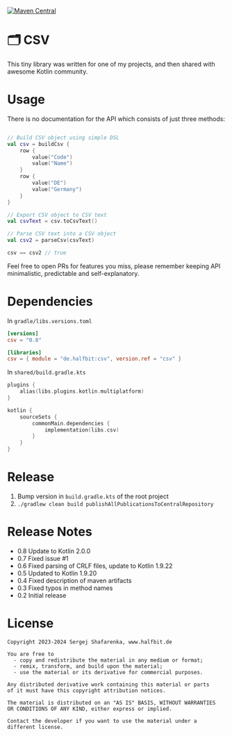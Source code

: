 [![Maven Central](http://img.shields.io/maven-central/v/de.halfbit/csv.svg)](https://central.sonatype.com/artifact/de.halfbit/csv)

# 🗂 CSV ️

This tiny library was written for one of my projects, and then shared with awesome Kotlin community. 

# Usage

There is no documentation for the API which consists of just three methods:
```kotlin

// Build CSV object using simple DSL
val csv = buildCsv {
    row {
        value("Code")
        value("Name")
    }
    row {
        value("DE")
        value("Germany")
    }
}

// Export CSV object to CSV text
val csvText = csv.toCsvText()

// Parse CSV text into a CSV object
val csv2 = parseCsv(csvText)

csv == csv2 // true
```

Feel free to open PRs for features you miss, please remember keeping API minimalistic, predictable and self-explanatory.

# Dependencies

In `gradle/libs.versions.toml`
```toml
[versions]
csv = "0.8"

[libraries]
csv = { module = "de.halfbit:csv", version.ref = "csv" }
```

In `shared/build.gradle.kts`
```kotlin
plugins {
    alias(libs.plugins.kotlin.multiplatform)
}

kotlin {
    sourceSets {
        commonMain.dependencies {
            implementation(libs.csv)
        }
    }
}
```

# Release

1. Bump version in `build.gradle.kts` of the root project
2. `./gradlew clean build publishAllPublicationsToCentralRepository`

# Release Notes

- 0.8 Update to Kotlin 2.0.0
- 0.7 Fixed issue #1
- 0.6 Fixed parsing of CRLF files, update to Kotlin 1.9.22
- 0.5 Updated to Kotlin 1.9.20
- 0.4 Fixed description of maven artifacts 
- 0.3 Fixed typos in method names
- 0.2 Initial release

# License
```
Copyright 2023-2024 Sergej Shafarenka, www.halfbit.de

You are free to
  - copy and redistribute the material in any medium or format;
  - remix, transform, and build upon the material;
  - use the material or its derivative for commercial purposes.

Any distributed derivative work containing this material or parts 
of it must have this copyright attribution notices.

The material is distributed on an "AS IS" BASIS, WITHOUT WARRANTIES 
OR CONDITIONS OF ANY KIND, either express or implied.

Contact the developer if you want to use the material under a 
different license.
```
